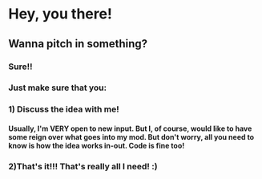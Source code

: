# Hey, you there!
## Wanna pitch in something?
### Sure!!
### Just make sure that you:
### 1) Discuss the idea with me!
#### Usually, I'm **VERY** open to new input. But I, of course, would like to have some reign over what goes into my mod. But don't worry, all you need to know is how the idea works in-out. Code is fine too!
### 2)That's it!!! That's really all I need! :)
